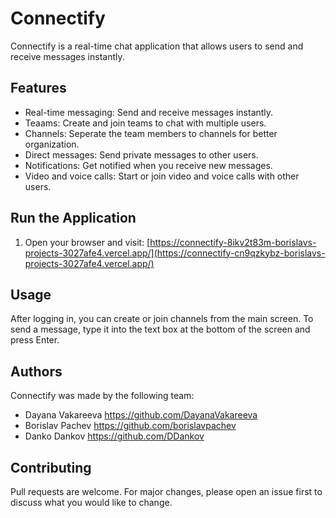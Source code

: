 # Connectify



Connectify is a real-time chat application that allows users to send and receive messages instantly.

## Features

- Real-time messaging: Send and receive messages instantly.
- Teaams: Create and join teams to chat with multiple users.
- Channels: Seperate the team members to channels for better organization.
- Direct messages: Send private messages to other users.
- Notifications: Get notified when you receive new messages.
- Video and voice calls: Start or join video and voice calls with other users. 

## Run the Application

1. Open your browser and visit: [https://connectify-8ikv2t83m-borislavs-projects-3027afe4.vercel.app/](https://connectify-cn9qzkybz-borislavs-projects-3027afe4.vercel.app/)
## Usage

After logging in, you can create or join channels from the main screen. To send a message, type it into the text box at the bottom of the 
screen and press Enter.

## Authors

Connectify was made by the following team:

- Dayana Vakareeva https://github.com/DayanaVakareeva
- Borislav Pachev https://github.com/borislavpachev
- Danko Dankov https://github.com/DDankov

## Contributing

Pull requests are welcome. For major changes, please open an issue first to discuss what you would like to change.
